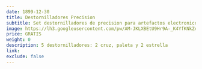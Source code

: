 ```yaml
---
date: 1899-12-30
title: Destornilladores Precision
subtitle: Set destornilladores de precision para artefactos electronicos
image: https://lh3.googleusercontent.com/pw/AM-JKLXBEtU9Hr9A-_K4YfKNkZeao709aVQxDiN-gNm7gRSplvLxcVLe82GaUVSluzEwGBqsDhQ6RBSPK2f0Z7C4V-sB756Ag_L27ydHApeG6VpirEGPFps1a3VOsAL39X2_ehUNQcD_7JT5rxe5OxZhwT0_Nw=w466-h621-no?authuser=0
price: GRATIS
weight: 0
description: 5 destornilladores: 2 cruz, paleta y 2 estrella
link: 
exclude: false
---
```


